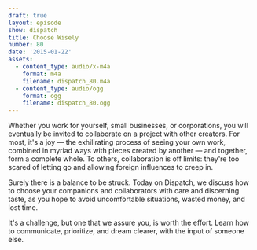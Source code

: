 ```yaml
---
draft: true
layout: episode
show: dispatch
title: Choose Wisely
number: 80
date: '2015-01-22'
assets:
  - content_type: audio/x-m4a
    format: m4a
    filename: dispatch_80.m4a
  - content_type: audio/ogg
    format: ogg
    filename: dispatch_80.ogg
---
```

Whether you work for yourself, small businesses, or corporations, you will eventually be invited to collaborate on a project with other creators. For most, it's a joy &mdash; the exhilirating process of seeing your own work, combined in myriad ways with pieces created by another &mdash; and together, form a complete whole. To others, collaboration is off limits: they're too scared of letting go and allowing foreign influences to creep in.

Surely there is a balance to be struck. Today on Dispatch, we discuss how to choose your companions and collaborators with care and discerning taste, as you hope to avoid uncomfortable situations, wasted money, and lost time.

It's a challenge, but one that we assure you, is worth the effort. Learn how to communicate, prioritize, and dream clearer, with the input of someone else.